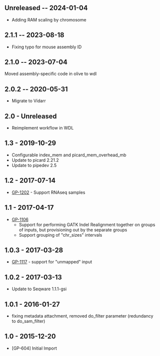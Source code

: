 ## Unreleased -- 2024-01-04
- Adding RAM scaling by chromosome
## 2.1.1 -- 2023-08-18
- Fixing typo for mouse assembly ID
## 2.1.0 -- 2023-07-04
Moved assembly-specific code in olive to wdl
## 2.0.2 -- 2020-05-31
- Migrate to Vidarr
## 2.0 - Unreleased
- Reimplement workflow in WDL
## 1.3 - 2019-10-29
- Configurable index_mem and picard_mem_overhead_mb
- Update to picard 2.21.2
- Update to pipedev 2.5
## 1.2 - 2017-07-14
- [GP-1202](https://jira.oicr.on.ca/browse/GP-1202) - Support RNAseq samples
## 1.1 - 2017-04-17
- [GP-1106](https://jira.oicr.on.ca/browse/GP-1106)
    - Support for performing GATK Indel Realignment together on groups of inputs, but provisioning out by the separate groups
    - Support grouping of "chr_sizes" intervals
## 1.0.3 - 2017-03-28
- [GP-1117](https://jira.oicr.on.ca/browse/GP-1117) - support for "unmapped" input
## 1.0.2 - 2017-03-13
- Update to Seqware 1.1.1-gsi
## 1.0.1 - 2016-01-27
- fixing metadata attachment, removed do_filter parameter (redundancy to do_sam_filter)
## 1.0   - 2015-12-20
- [GP-604] Initial Import
